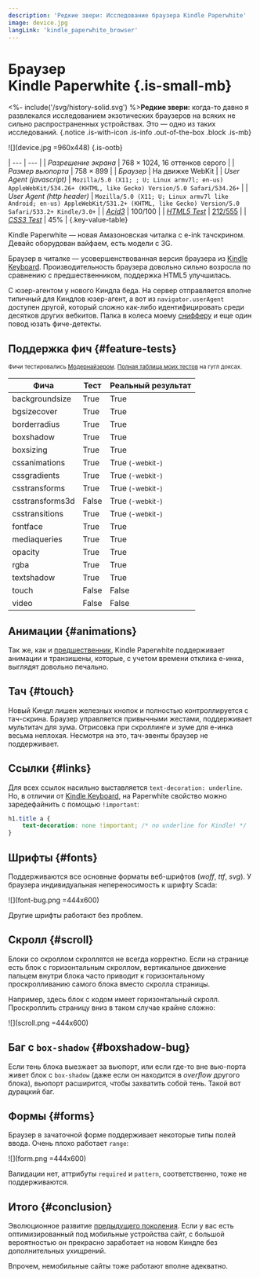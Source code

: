 ```yaml
---
description: 'Редкие звери: Исследование браузера Kindle Paperwhite'
image: device.jpg
langLink: 'kindle_paperwhite_browser'
---
```


# <div class="small">Браузер</div>Kindle Paperwhite {.is-small-mb}

<%- include('/svg/history-solid.svg') %>**Редкие звери:** когда-то давно я развлекался исследованием экзотических браузеров на всяких не сильно распространенных устройствах. Это — одно из таких исследований.
{.notice .is-with-icon .is-info .out-of-the-box .block .is-mb}

![](device.jpg =960x448)
{.is-ootb}

| ---                                    | --- |
| *Разрешение экрана*                    | 768 &times; 1024, 16 оттенков серого |
| *Размер вьюпорта*                      | 758 &times; 899 |
| *Браузер*                              | На движке WebKit |
| *User Agent (javascript)*              | `Mozilla/5.0 (X11; ; U; Linux armv7l; en-us) AppleWebKit/534.26+ (KHTML, like Gecko) Version/5.0 Safari/534.26+` |
| *User Agent (http header)*             | `Mozilla/5.0 (X11; U; Linux armv7l like Android; en-us) AppleWebKit/531.2+ (KHTML, like Gecko) Version/5.0 Safari/533.2+ Kindle/3.0+` |
| *[Acid3](http://acid3.acidtests.org/)* | 100/100 |
| *[HTML5 Test](http://html5test.com/)*  | [212/555](http://html5test.com/s/9957252018bec558.html) |
| *[CSS3 Test](http://css3test.com/)*    | 45% |
{.key-value-table}

Kindle Paperwhite — новая Амазоновская читалка с e-ink тачскрином. Девайс оборудован вайфаем, есть модели с 3G.

Браузер в читалке — усовершенствованная версия браузера из [Kindle Keyboard](/Браузер_Kindle_Keyboard/). Производительность браузера довольно сильно возросла по сравнению с предшественником, поддержка HTML5 улучшилась.

С юзер-агентом у нового Киндла беда. На сервер отправляется вполне типичный для Киндлов юзер-агент, а вот из `navigator.userAgent` доступен другой, который сложно как-либо идентифицировать среди десятков других вебкитов. Палка в колеса моему [снифферу](/Sniffer.js/) и еще один повод юзать фиче-детекты.

## Поддержка фич {#feature-tests}

<small>Фичи тестировались [Модернайзером](//modernizr.com). [Полная таблица моих тестов](https://docs.google.com/spreadsheet/ccc?key=0AjA1cIs8C8MGdFdyQ0lMQnhMbHJEeVZpMW9XejhzU2c&usp=sharing#gid=0) на гугл доксах.</small>

<table>
	<thead>
		<tr>
			<th>Фича</th>
			<th>Тест</th>
			<th>Реальный результат</th>
		</tr>
	</thead>
	<tbody>
		<tr>
			<td>backgroundsize</td>
			<td class="is-true">True</td>
			<td class="is-true">True</td>
		</tr>
		<tr>
			<td>bgsizecover</td>
			<td class="is-true">True</td>
			<td class="is-true">True</td>
		</tr>
		<tr>
			<td>borderradius</td>
			<td class="is-true">True</td>
			<td class="is-true">True</td>
		</tr>
		<tr>
			<td>boxshadow</td>
			<td class="is-true">True</td>
			<td class="is-true">True</td>
		</tr>
		<tr>
			<td>boxsizing </td>
			<td class="is-true">True</td>
			<td class="is-true">True</td>
		</tr>
		<tr>
			<td>cssanimations</td>
			<td class="is-true">True</td>
			<td class="is-true">True <small>(-webkit-)</small></td>
		</tr>
		<tr>
			<td>cssgradients</td>
			<td class="is-true">True</td>
			<td class="is-true">True <small>(-webkit-)</small></td>
		</tr>
		<tr>
			<td>csstransforms</td>
			<td class="is-true">True</td>
			<td class="is-true">True <small>(-webkit-)</small></td>
		</tr>
		<tr>
			<td>csstransforms3d</td>
			<td class="is-false">False</td>
			<td class="is-true">True <small>(-webkit-)</small></td>
		</tr>
		<tr>
			<td>csstransitions</td>
			<td class="is-true">True</td>
			<td class="is-true">True <small>(-webkit-)</small></td>
		</tr>
		<tr>
			<td>fontface</td>
			<td class="is-true">True</td>
			<td class="is-true">True</td>
		</tr>
		<tr>
			<td>mediaqueries</td>
			<td class="is-true">True</td>
			<td class="is-true">True</td>
		</tr>
		<tr>
			<td>opacity</td>
			<td class="is-true">True</td>
			<td class="is-true">True</td>
		</tr>
		<tr>
			<td>rgba</td>
			<td class="is-true">True</td>
			<td class="is-true">True</td>
		</tr>
		<tr>
			<td>textshadow</td>
			<td class="is-true">True</td>
			<td class="is-true">True</td>
		</tr>
		<tr>
			<td>touch</td>
			<td class="is-false">False</td>
			<td class="is-false">False</td>
		</tr>
		<tr>
			<td>video</td>
			<td class="is-false">False</td>
			<td class="is-false">False</td>
		</tr>
	</tbody>
</table>

## Анимации {#animations}

Так же, как и [предшественник](/Браузер_Kindle_Keyboard/), Kindle Paperwhite поддерживает анимации и транзишены, которые, с учетом времени отклика е-инка, выглядят довольно печально.

## Тач {#touch}

Новый Киндл лишен железных кнопок и полностью контроллируется с тач-скрина. Браузер управляется привычными жестами, поддерживает мультитач для зума. Отрисовка при скроллинге и зуме для е-инка весьма неплохая. Несмотря на это, тач-эвенты браузер не поддерживает.

## Ссылки {#links}

Для всех ссылок насильно выставляется `text-decoration: underline`. Но, в отличии от [Kindle Keyboard](/Браузер_Kindle_Keyboard/), на Paperwhite свойство можно заредефайнить с помощью `!important`:

```css
h1.title a {
	text-decoration: none !important; /* no underline for Kindle! */
}
```

## Шрифты {#fonts}

Поддерживаются все основные форматы веб-шрифтов (*woff*, *ttf*, *svg*). У браузера индивидуальная непереносимость к шрифту Scada:

![](font-bug.png =444x600)

Другие шрифты работают без проблем.

## Скролл {#scroll}

Блоки со скроллом скроллятся не всегда корректно. Если на странице есть блок с горизонтальным скроллом, вертикальное движение пальцем внутри блока часто приводит к горизонтальному проскролливанию самого блока вместо скролла страницы.

Например, здесь блок с кодом имеет горизонтальный скролл. Проскроллить страницу вниз в таком случае крайне сложно:

![](scroll.png =444x600)

## Баг с `box-shadow` {#boxshadow-bug}

Если тень блока выезжает за вьюпорт, или если где-то вне вью-порта живет блок с `box-shadow` (даже если он находится в *overflow* другого блока), вьюпорт расширится, чтобы захватить собой тень. Такой вот дурацкий баг.

## Формы {#forms}

Браузер в зачаточной форме поддерживает некоторые типы полей ввода. Очень плохо работает `range`:

![](form.png =444x600)

Валидации нет, аттрибуты `required` и `pattern`, соответственно, тоже не поддерживаются.

## Итого {#conclusion}

Эволюционное развитие [предыдущего поколения](/Браузер_Kindle_Keyboard/). Если у вас есть оптимизированный под мобильные устройства сайт, с большой вероятностью он прекрасно заработает на новом Киндле без дополнительных ухищрений.

Впрочем, немобильные сайты тоже работают вполне адекватно.
